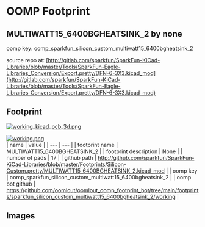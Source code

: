 # OOMP Footprint  
## MULTIWATT15_6400BGHEATSINK_2  by none  
  
oomp key: oomp_sparkfun_silicon_custom_multiwatt15_6400bgheatsink_2  
  
source repo at: [http://gitlab.com/sparkfun/SparkFun-KiCad-Libraries/blob/master/Tools/SparkFun-Eagle-Libraries_Conversion/Export.pretty/DFN-6-3X3.kicad_mod](http://gitlab.com/sparkfun/SparkFun-KiCad-Libraries/blob/master/Tools/SparkFun-Eagle-Libraries_Conversion/Export.pretty/DFN-6-3X3.kicad_mod)  
## Footprint  
  
[![working_kicad_pcb_3d.png](working_kicad_pcb_3d_600.png)](working_kicad_pcb_3d.png)  
  
[![working.png](working_600.png)](working.png)  
| name | value | 
| --- | --- | 
| footprint name | MULTIWATT15_6400BGHEATSINK_2 | 
| footprint description | None | 
| number of pads | 17 | 
| github path | http://github.com/sparkfun/SparkFun-KiCad-Libraries/blob/master/Footprints/Silicon-Custom.pretty/MULTIWATT15_6400BGHEATSINK_2.kicad_mod | 
| oomp key | oomp_sparkfun_silicon_custom_multiwatt15_6400bgheatsink_2 | 
| oomp bot github | https://github.com/oomlout/oomlout_oomp_footprint_bot/tree/main/footprints/sparkfun_silicon_custom_multiwatt15_6400bgheatsink_2/working | 
## Images  
